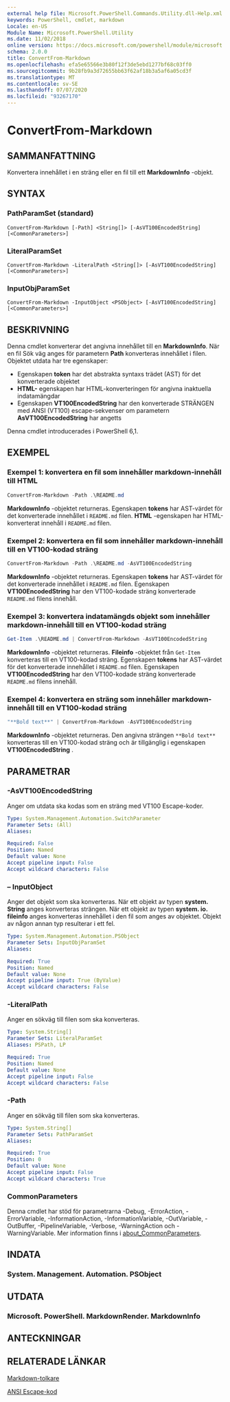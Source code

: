 ```yaml
---
external help file: Microsoft.PowerShell.Commands.Utility.dll-Help.xml
keywords: PowerShell, cmdlet, markdown
Locale: en-US
Module Name: Microsoft.PowerShell.Utility
ms.date: 11/02/2018
online version: https://docs.microsoft.com/powershell/module/microsoft.powershell.utility/convertfrom-markdown?view=powershell-6&WT.mc_id=ps-gethelp
schema: 2.0.0
title: ConvertFrom-Markdown
ms.openlocfilehash: efa5e65566e3b80f12f3de5ebd1277bf68c03ff0
ms.sourcegitcommit: 9b28fb9a3d72655bb63f62af18b3a5af6a05cd3f
ms.translationtype: MT
ms.contentlocale: sv-SE
ms.lasthandoff: 07/07/2020
ms.locfileid: "93267170"
---
```

# ConvertFrom-Markdown

## SAMMANFATTNING
Konvertera innehållet i en sträng eller en fil till ett **MarkdownInfo** -objekt.

## SYNTAX

### PathParamSet (standard)

```
ConvertFrom-Markdown [-Path] <String[]> [-AsVT100EncodedString] [<CommonParameters>]
```

### LiteralParamSet

```
ConvertFrom-Markdown -LiteralPath <String[]> [-AsVT100EncodedString] [<CommonParameters>]
```

### InputObjParamSet

```
ConvertFrom-Markdown -InputObject <PSObject> [-AsVT100EncodedString] [<CommonParameters>]
```

## BESKRIVNING

Denna cmdlet konverterar det angivna innehållet till en **MarkdownInfo**. När en fil Sök väg anges för parametern **Path** konverteras innehållet i filen. Objektet utdata har tre egenskaper:

- Egenskapen **token** har det abstrakta syntaxs trädet (AST) för det konverterade objektet
- **HTML-** egenskapen har HTML-konverteringen för angivna inaktuella indatamängdar
- Egenskapen **VT100EncodedString** har den konverterade STRÄNGEN med ANSI (VT100) escape-sekvenser om parametern **AsVT100EncodedString** har angetts

Denna cmdlet introducerades i PowerShell 6,1.

## EXEMPEL

### Exempel 1: konvertera en fil som innehåller markdown-innehåll till HTML

```powershell
ConvertFrom-Markdown -Path .\README.md
```

**MarkdownInfo** -objektet returneras. Egenskapen **tokens** har AST-värdet för det konverterade innehållet i `README.md` filen. **HTML** -egenskapen har HTML-konverterat innehåll i `README.md` filen.

### Exempel 2: konvertera en fil som innehåller markdown-innehåll till en VT100-kodad sträng

```powershell
ConvertFrom-Markdown -Path .\README.md -AsVT100EncodedString
```

**MarkdownInfo** -objektet returneras. Egenskapen **tokens** har AST-värdet för det konverterade innehållet i `README.md` filen. Egenskapen **VT100EncodedString** har den VT100-kodade sträng konverterade `README.md` filens innehåll.

### Exempel 3: konvertera indatamängds objekt som innehåller markdown-innehåll till en VT100-kodad sträng

```powershell
Get-Item .\README.md | ConvertFrom-Markdown -AsVT100EncodedString
```

**MarkdownInfo** -objektet returneras. **Fileinfo** -objektet från `Get-Item` konverteras till en VT100-kodad sträng. Egenskapen **tokens** har AST-värdet för det konverterade innehållet i `README.md` filen. Egenskapen **VT100EncodedString** har den VT100-kodade sträng konverterade `README.md` filens innehåll.

### Exempel 4: konvertera en sträng som innehåller markdown-innehåll till en VT100-kodad sträng

```powershell
"**Bold text**" | ConvertFrom-Markdown -AsVT100EncodedString
```

**MarkdownInfo** -objektet returneras. Den angivna strängen `**Bold text**` konverteras till en VT100-kodad sträng och är tillgänglig i egenskapen **VT100EncodedString** .

## PARAMETRAR

### -AsVT100EncodedString

Anger om utdata ska kodas som en sträng med VT100 Escape-koder.

```yaml
Type: System.Management.Automation.SwitchParameter
Parameter Sets: (All)
Aliases:

Required: False
Position: Named
Default value: None
Accept pipeline input: False
Accept wildcard characters: False
```

### – InputObject

Anger det objekt som ska konverteras. När ett objekt av typen **system. String** anges konverteras strängen. När ett objekt av typen **system. io. fileinfo** anges konverteras innehållet i den fil som anges av objektet. Objekt av någon annan typ resulterar i ett fel.

```yaml
Type: System.Management.Automation.PSObject
Parameter Sets: InputObjParamSet
Aliases:

Required: True
Position: Named
Default value: None
Accept pipeline input: True (ByValue)
Accept wildcard characters: False
```

### -LiteralPath

Anger en sökväg till filen som ska konverteras.

```yaml
Type: System.String[]
Parameter Sets: LiteralParamSet
Aliases: PSPath, LP

Required: True
Position: Named
Default value: None
Accept pipeline input: False
Accept wildcard characters: False
```

### -Path

Anger en sökväg till filen som ska konverteras.

```yaml
Type: System.String[]
Parameter Sets: PathParamSet
Aliases:

Required: True
Position: 0
Default value: None
Accept pipeline input: False
Accept wildcard characters: True
```

### CommonParameters

Denna cmdlet har stöd för parametrarna -Debug, -ErrorAction, -ErrorVariable, -InformationAction, -InformationVariable, -OutVariable, -OutBuffer, -PipelineVariable, -Verbose, -WarningAction och -WarningVariable. Mer information finns i [about_CommonParameters](https://go.microsoft.com/fwlink/?LinkID=113216).

## INDATA

### System. Management. Automation. PSObject

## UTDATA

### Microsoft. PowerShell. MarkdownRender. MarkdownInfo

## ANTECKNINGAR

## RELATERADE LÄNKAR

[Markdown-tolkare](https://github.com/lunet-io/markdig)

[ANSI Escape-kod](https://wikipedia.org/wiki/ANSI_escape_code)
